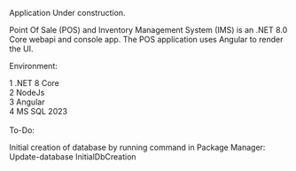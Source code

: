Application Under construction.

Point Of Sale (POS) and Inventory Management System (IMS) is an .NET 8.0 Core webapi and console app.
The POS application uses Angular to render the UI.



Environment:

1 .NET 8 Core
<br />
2 NodeJs
<br />
3 Angular
<br />
4 MS SQL 2023
<br /> <br />
To-Do:

Initial creation of database by running command in Package Manager: Update-database InitialDbCreation



